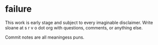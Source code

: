 # failure
This work is early stage and subject to every imaginable disclaimer. Write sloane at s r v o dot org with questions, comments, or anything else. 

Commit notes are all meaningess puns. 
